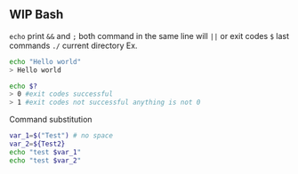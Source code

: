 ## WIP Bash

`echo` print
`&&` and
`;` both command in the same line will 
`||` or
exit codes 
`$` last commands
`./` current directory
Ex.
```bash
echo "Hello world"
> Hello world

echo $?
> 0 #exit codes successful
> 1 #exit codes not successful anything is not 0
```

Command substitution 
```bash
var_1=$("Test") # no space
var_2=${Test2}
echo "test $var_1"
echo "test $var_2"
```